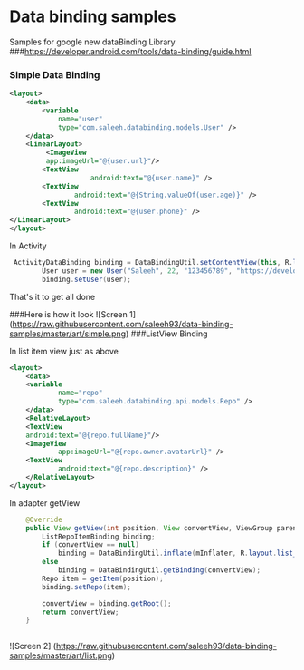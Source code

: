 # Data binding samples
Samples for google new dataBinding Library
###https://developer.android.com/tools/data-binding/guide.html

### Simple Data Binding 
```xml
<layout>
    <data>
        <variable
            name="user"
            type="com.saleeh.databinding.models.User" />
    </data>
    <LinearLayout>
         <ImageView
         app:imageUrl="@{user.url}"/>
        <TextView
                    android:text="@{user.name}" />
        <TextView
                android:text="@{String.valueOf(user.age)}" />
        <TextView 
                android:text="@{user.phone}" />
</LinearLayout>
</layout>
```

In Activity

```java
 ActivityDataBinding binding = DataBindingUtil.setContentView(this, R.layout.activity_data);
        User user = new User("Saleeh", 22, "123456789", "https://developer.android.com/assets/images/android_logo.png");
        binding.setUser(user);
```
That's it to get all done

###Here is how it look
![Screen 1] (https://raw.githubusercontent.com/saleeh93/data-binding-samples/master/art/simple.png)
###ListView Binding 

In list item view just as above 

```xml
<layout>
    <data>
    <variable
            name="repo"
            type="com.saleeh.databinding.api.models.Repo" />
    </data>
    <RelativeLayout>
    <TextView
    android:text="@{repo.fullName}"/>
    <ImageView
            app:imageUrl="@{repo.owner.avatarUrl}" />
    <TextView
            android:text="@{repo.description}" />
    </RelativeLayout>
</layout>
```

In adapter getView

```java
    @Override
    public View getView(int position, View convertView, ViewGroup parent) {
        ListRepoItemBinding binding;
        if (convertView == null)
            binding = DataBindingUtil.inflate(mInflater, R.layout.list_repo_item, parent, false);
        else
            binding = DataBindingUtil.getBinding(convertView);
        Repo item = getItem(position);
        binding.setRepo(item);

        convertView = binding.getRoot();
        return convertView;
    }
    
```
![Screen 2] (https://raw.githubusercontent.com/saleeh93/data-binding-samples/master/art/list.png)

